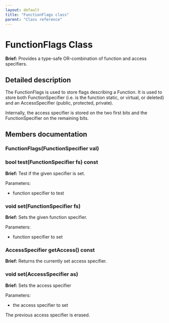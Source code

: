 ```yaml
---
layout: default
title: "FunctionFlags class"
parent: "Class reference"
---
```


# FunctionFlags Class

**Brief:** Provides a type-safe OR-combination of function and access specifiers.

## Detailed description

The FunctionFlags is used to store flags describing a Function. It is used to store both FunctionSpecifier (i.e. is the function static, or virtual, or deleted) and an AccessSpecifier (public, protected, private).

Internally, the access specifier is stored on the two first bits and the FunctionSpecifier on the remaining bits.

## Members documentation

### FunctionFlags(FunctionSpecifier val)

### bool test(FunctionSpecifier fs) const

**Brief:** Test if the given specifier is set.

Parameters:
- function specifier to test

### void set(FunctionSpecifier fs)

**Brief:** Sets the given function specifier.

Parameters:
- function specifier to set

### AccessSpecifier getAccess() const

**Brief:** Returns the currently set access specifier.

### void set(AccessSpecifier as)

**Brief:** Sets the access specifier

Parameters:
- the access specifier to set

The previous access specifier is erased.

